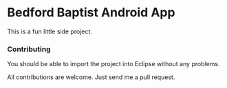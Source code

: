 # Bedford Baptist Android App

This is a fun little side project. 

### Contributing

You should be able to import the project into Eclipse without any problems.

All contributions are welcome. Just send me a pull request.
